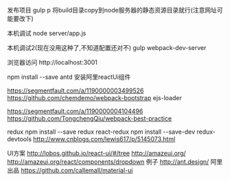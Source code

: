 

发布项目
gulp p  将build目录copy到node服务器的静态资源目录就行(注意网址可能要改下)

本机调试
node server/app.js

本机调试2(现在没用这种了,不知道配置还对不)
gulp webpack-dev-server

浏览器访问
http://localhost:3001


npm install --save antd  安装阿里reactUi组件


https://segmentfault.com/a/1190000003499526
https://github.com/chemdemo/webpack-bootstrap
ejs-loader

https://segmentfault.com/a/1190000004104496
https://github.com/TongchengQiu/webpack-best-practice

redux
npm install --save redux react-redux
npm install --save-dev redux-devtools
http://www.cnblogs.com/lewis617/p/5145073.html


UI方案
http://lobos.github.io/react-ui/#/tree
http://amazeui.org/
http://amazeui.org/react/components/dropdown  例子
http://ant.design/  阿里出品
https://github.com/callemall/material-ui
